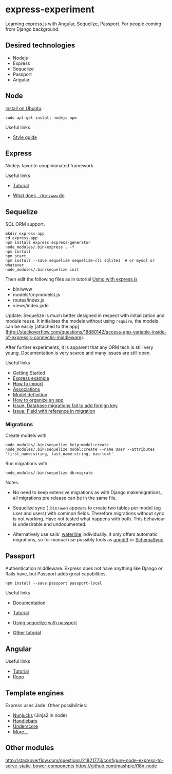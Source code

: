 # express-experiment


Learning express.js with Angular, Sequelize, Passport.
For people coming from Django background.


## Desired technologies

- Nodejs
- Express
- Sequelize
- Passport
- Angular


## Node

[Install on Ubuntu](http://stackoverflow.com/questions/25823131/node-http-server-not-working):

    sudo apt-get install nodejs npm

Useful links
- [Style guide](http://nodeguide.com/style.html)


## Express

Nodejs favorite unopinionated framework

Useful links

- [Tutorial](http://expressjs.com/en/starter/installing.html)

- [What does `./bin/www` do](http://stackoverflow.com/questions/23169941/what-does-bin-www-do-in-express-4-x)


## Sequelize

SQL ORM support.

    mkdir express-app
    cd express-app
    npm install express express-generator
    node_modules/.bin/express . -f
    npm install
    npm start
    npm install --save sequelize sequelize-cli sqlite3  # or mysql or whatever
    node_modules/.bin/sequelize init

Then edit the following files as in tutorial
[Using with express.js](http://docs.sequelizejs.com/en/1.7.0/articles/express/)

- bin/www
- models/(mymodels).js
- routes/index.js
- views/index.jade

Update: Sequelize is much better designed in respect with initialization and module reuse.
It initialises the models without using `require`, the models can be easily [attached to the app]
(http://stackoverflow.com/questions/18880142/access-app-variable-inside-of-expressjs-connectjs-middleware).

After further experiments, it is apparent that any ORM tech is still very young.
Documentation is very scarce and many issues are still open.

Useful links

- [Getting Started](http://docs.sequelizejs.com/en/latest/docs/getting-started/)
- [Express example](https://github.com/sequelize/express-example)
- [How to import](http://docs.sequelizejs.com/en/latest/api/sequelize/#importpath-model)
- [Associations](http://docs.sequelizejs.com/en/latest/docs/associations/)
- [Model definition](http://docs.sequelizejs.com/en/latest/docs/models-definition/)
- [How to organize an app](http://stackoverflow.com/questions/12487416/how-to-organize-a-node-app-that-uses-sequelize)
- [Issue: Database migrations fail to add foreign key](https://github.com/sequelize/sequelize/issues/966)
- [Issue: Field with reference in migration](https://github.com/sequelize/sequelize/issues/5229)

### Migrations

Create models with

    node_modules/.bin/sequelize help:model:create
    node_modules/.bin/sequelize model:create --name User --attributes 'first_name:string, last_name:string, bio:text'

Run migrations with

    node_modules/.bin/sequelize db:migrate

Notes:

- No need to keep extensive migrations as with Django makemigrations,
  all migrations pre release can be in the same file.

- Sequelize sync (`.bin/www`) appears to create two tables per model (eg user and users) with common fields.
  Therefore migrations without sync is not working. Have not tested what happens with both.
  This behaviour is undesirable and undocumented.

- Alternatively use sails' [waterline](https://github.com/balderdashy/waterline) individually.
  It only offers automatic migrations, so for manual use possibly tools as [apgdiff](http://apgdiff.com/index.php)
  or [SchemaSync](https://github.com/mmatuson/SchemaSync).


## Passport

Authentication middleware. Express does not have anything like Django or
Rails have, but Passport adds great capabilities.

    npm install --save passport passport-local

Useful links

- [Documentation](http://passportjs.org/docs)

- [Tutorial](http://code.tutsplus.com/tutorials/authenticating-nodejs-applications-with-passport--cms-21619)

- [Using sequelize with passport](http://www.hamiltonchapman.com/blog/2014/3/25/user-accounts-using-sequelize-and-passport-in-nodejs)

- [Other tutorial](https://orchestrate.io/blog/2014/06/26/build-user-authentication-with-node-js-express-passport-and-orchestrate/)


## Angular

Useful links
- [Tutorial](https://code.angularjs.org/1.4.8/docs/tutorial/step_00)
- [Repo](https://github.com/angular/angular-phonecat)

## Template engines

Express uses Jade. Other possibilities:

- [Nunjucks](https://mozilla.github.io/nunjucks/templating.html) (Jinja2 in node)
- [Handlebars](http://handlebarsjs.com/)
- [Underscore](http://documentcloud.github.io/underscore/)
- [More...](https://www.quora.com/What-is-the-best-Node-js-template-engine)

## Other modules

http://stackoverflow.com/questions/21821773/configure-node-express-to-serve-static-bower-components
https://github.com/mashpie/i18n-node
